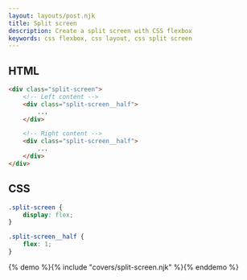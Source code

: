 ```yaml
---
layout: layouts/post.njk
title: Split screen
description: Create a split screen with CSS flexbox
keywords: css flexbox, css layout, css split screen
---
```


## HTML

```html
<div class="split-screen">
    <!-- Left content -->
    <div class="split-screen__half">
        ...
    </div>

    <!-- Right content -->
    <div class="split-screen__half">
        ...
    </div>
</div>
```

## CSS

```css
.split-screen {
    display: flex;
}

.split-screen__half {
    flex: 1;
}
```

{% demo %}{% include "covers/split-screen.njk" %}{% enddemo %}
